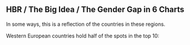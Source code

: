 ## HBR / The Big Idea / The Gender Gap in 6 Charts

In some ways, this is a reﬂection of the countries in these regions.

Western European countries hold half of the spots in the top 10: